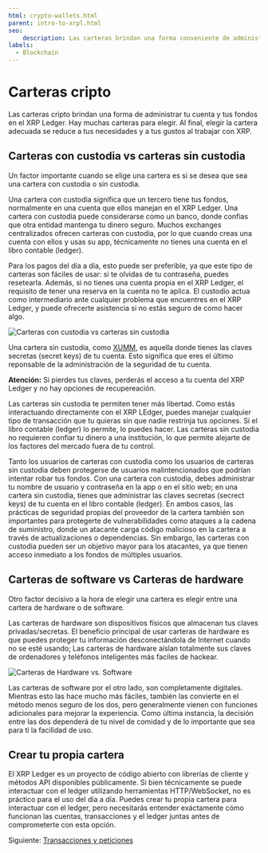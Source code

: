 ```yaml
---
html: crypto-wallets.html
parent: intro-to-xrpl.html
seo:
    description: Las carteras brindan una forma conveniente de administrar tu XRP en el XRP Ledger.
labels:
  - Blockchain
---
```

# Carteras cripto

Las carteras cripto brindan una forma de administrar tu cuenta y tus fondos en el XRP Ledger. Hay muchas carteras para elegir. Al final, elegir la cartera adecuada se reduce a tus necesidades y a tus gustos al trabajar con XRP.


## Carteras con custodia vs carteras sin custodia

Un factor importante cuando se elige una cartera es si se desea que sea una cartera con custodia o sin custodia.

Una cartera con custodia significa que un tercero tiene tus fondos, normalmente en una cuenta que ellos manejan en el XRP Ledger. Una cartera con custodia puede considerarse como un banco, donde confias que otra entidad mantenga tu dinero seguro. Muchos exchanges centralizados ofrecen carteras con custodia, por lo que cuando creas una cuenta con ellos y usas su app, técnicamente no tienes una cuenta en el libro contable (ledger).

Para los pagos del día a día, esto puede ser preferible, ya que este tipo de carteras son fáciles de usar: si te olvidas de tu contraseña, puedes resetearla. Además, si no tienes una cuenta propia en el XRP Ledger, el requisito de tener una reserva en la cuenta no te aplica. El custodio actua como intermediario ante cualquier problema que encuentres en el XRP Ledger, y puede ofrecerte asistencia si no estás seguro de como hacer algo.

![Carteras con custodia vs carteras sin custodia](/docs/img/introduction15-custodial-non-custodial.png)

Una cartera sin custodia, como [XUMM](https://xumm.app/), es aquella donde tienes las claves secretas (secret keys) de tu cuenta. Esto significa que eres el último reponsable de la administración de la seguridad de tu cuenta.

**Atención:** Si pierdes tus claves, perderás el acceso a tu cuenta del XRP Ledger y no hay opciones de recupereación.

Las carteras sin custodia te permiten tener más libertad. Como estás interactuando directamente con el XRP LEdger, puedes manejar cualquier tipo de transacción que tu quieras sin que nadie restrinja tus opciones. Si el libro contable (ledger) lo permite, lo puedes hacer. Las carteras sin custodia no requieren confiar tu dinero a una institución, lo que permite alejarte de los factores del mercado fuera de tu control.

Tanto los usuarios de carteras con custodia como los usuarios de carteras sin custodia deben protegerse de usuarios malintencionados que podrían intentar robar tus fondos. Con una cartera con custodia, debes administrar tu nombre de usuario y contraseña en la app o en el sitio web; en una cartera sin custodia, tienes que administrar las claves secretas (secrect keys) de tu cuenta en el libro contable (ledger). En ambos casos, las prácticas de seguridad propias del proveedor de la cartera también son importantes para protegerte de vulnerabilidades como ataques a la cadena de suministro, donde un atacante carga código malicioso en la cartera a través de actualizaciones o dependencias. Sin embargo, las carteras con custodia pueden ser un objetivo mayor para los atacantes, ya que tienen acceso inmediato a los fondos de múltiples usuarios.


## Carteras de software vs Carteras de hardware

Otro factor decisivo a la hora de elegir una cartera es elegir entre una cartera de hardware o de software.

Las carteras de hardware son dispositivos físicos que almacenan tus claves privadas/secretas. El beneficio principal de usar carteras de hardware es que puedes proteger tu información desconectándola de Internet cuando no se esté usando; Las carteras de hardware aíslan totalmente sus claves de ordenadores y teléfonos inteligentes más faciles de hackear.

![Carteras de Hardware vs. Software](/docs/img/introduction16-hardware-software.png)

Las carteras de software por el otro lado, son completamente digitales. Mientras esto las hace mucho más fáciles, también las convierte en el método menos seguro de los dos, pero generalmente vienen con funciones adicionales para mejorar la experiencia. Como última instancia, la decisión entre las dos dependerá de tu nivel de comidad y de lo importante que sea para ti la facilidad de uso.


## Crear tu propia cartera

El XRP Ledger es un proyecto de código abierto con librerías de cliente y métodos API disponibles públicamente. Si bien técnicamente se puede interactuar con el ledger utilizando herramientas HTTP/WebSocket, no es práctico para el uso del día a día. Puedes crear tu propia cartera para interactuar con el ledger, pero necesitarás entender exáctamente cómo funcionan las cuentas, transacciones y el ledger juntas antes de comprometerte con esta opción.


Siguiente: [Transacciones y peticiones](transactions-and-requests.md)
